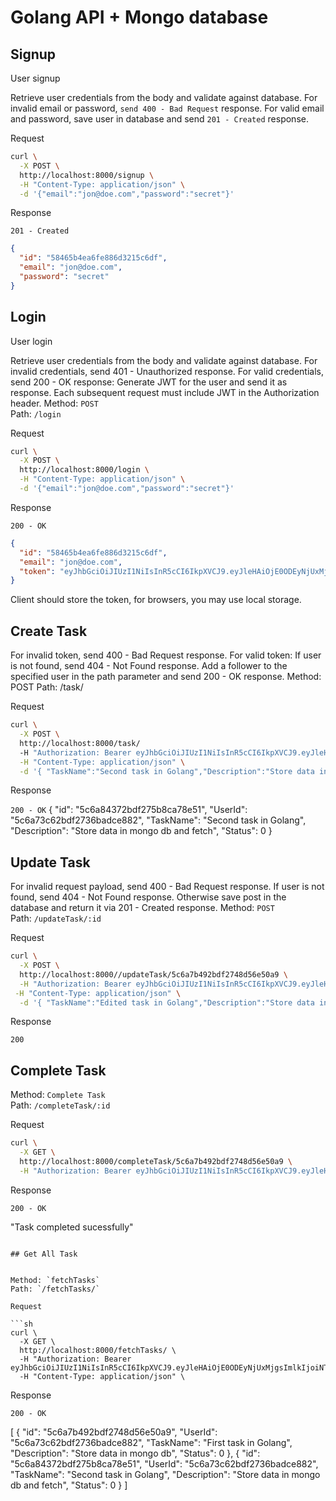 # Golang API + Mongo database

 

## Signup
User signup  

Retrieve user credentials from the body and validate against database.
For invalid email or password, `send 400 - Bad Request` response.
For valid email and password, save user in database and send `201 - Created` response.  

Request  

```sh
curl \
  -X POST \
  http://localhost:8000/signup \
  -H "Content-Type: application/json" \
  -d '{"email":"jon@doe.com","password":"secret"}'
```
Response  

`201 - Created`  

```json
{
  "id": "58465b4ea6fe886d3215c6df",
  "email": "jon@doe.com",
  "password": "secret"
}
```


## Login
User login  

Retrieve user credentials from the body and validate against database.
For invalid credentials, send 401 - Unauthorized response.
For valid credentials, send 200 - OK response:
Generate JWT for the user and send it as response.
Each subsequent request must include JWT in the Authorization header.
Method: `POST`  
Path: `/login`  

Request  

```sh
curl \
  -X POST \
  http://localhost:8000/login \
  -H "Content-Type: application/json" \
  -d '{"email":"jon@doe.com","password":"secret"}'
```
Response  

`200 - OK`

```json
{
  "id": "58465b4ea6fe886d3215c6df",
  "email": "jon@doe.com",
  "token": "eyJhbGciOiJIUzI1NiIsInR5cCI6IkpXVCJ9.eyJleHAiOjE0ODEyNjUxMjgsImlkIjoiNTg0NjViNGVhNmZlODg2ZDMyMTVjNmRmIn0.1IsGGxko1qMCsKkJDQ1NfmrZ945XVC9uZpcvDnKwpL0"
}
```
Client should store the token, for browsers, you may use local storage.  



## Create Task


For invalid token, send 400 - Bad Request response.
For valid token:
If user is not found, send 404 - Not Found response.
Add a follower to the specified user in the path parameter and send 200 - OK response.
Method: POST 
Path: /task/

Request

```sh
curl \
  -X POST \
  http://localhost:8000/task/
  -H "Authorization: Bearer eyJhbGciOiJIUzI1NiIsInR5cCI6IkpXVCJ9.eyJleHAiOjE0ODEyNjUxMjgsImlkIjoiNTg0NjViNGVhNmZlODg2ZDMyMTVjNmRmIn0.1IsGGxko1qMCsKkJDQ1NfmrZ945XVC9uZpcvDnKwpL0"\
  -H "Content-Type: application/json" \
  -d '{ "TaskName":"Second task in Golang","Description":"Store data in mongo db and fetch", "Status":0}'

```
Response

`200 - OK`
{
    "id": "5c6a84372bdf275b8ca78e51",
    "UserId": "5c6a73c62bdf2736badce882",
    "TaskName": "Second task in Golang",
    "Description": "Store data in mongo db and fetch",
    "Status": 0
}


## Update Task


For invalid request payload, send 400 - Bad Request response.
If user is not found, send 404 - Not Found response.
Otherwise save post in the database and return it via 201 - Created response.
Method: `POST`  
Path: `/updateTask/:id`  

Request 

```sh
curl \
  -X POST \
  http://localhost:8000//updateTask/5c6a7b492bdf2748d56e50a9 \
  -H "Authorization: Bearer eyJhbGciOiJIUzI1NiIsInR5cCI6IkpXVCJ9.eyJleHAiOjE0ODEyNjUxMjgsImlkIjoiNTg0NjViNGVhNmZlODg2ZDMyMTVjNmRmIn0.1IsGGxko1qMCsKkJDQ1NfmrZ945XVC9uZpcvDnKwpL0" \
 -H "Content-Type: application/json" \
  -d '{ "TaskName":"Edited task in Golang","Description":"Store data in mongo db and fetch", "Status":0}'
```
Response  

`200 `




## Complete Task


Method: `Complete Task`  
Path: `/completeTask/:id`  

Request  

```sh
curl \
  -X GET \
  http://localhost:8000/completeTask/5c6a7b492bdf2748d56e50a9 \
  -H "Authorization: Bearer eyJhbGciOiJIUzI1NiIsInR5cCI6IkpXVCJ9.eyJleHAiOjE0ODEyNjUxMjgsImlkIjoiNTg0NjViNGVhNmZlODg2ZDMyMTVjNmRmIn0.1IsGGxko1qMCsKkJDQ1NfmrZ945XVC9uZpcvDnKwpL0"
```
Response  

`200 - OK`

"Task completed sucessfully"
```

## Get All Task


Method: `fetchTasks`  
Path: `/fetchTasks/`  

Request  

```sh
curl \
  -X GET \
  http://localhost:8000/fetchTasks/ \
  -H "Authorization: Bearer eyJhbGciOiJIUzI1NiIsInR5cCI6IkpXVCJ9.eyJleHAiOjE0ODEyNjUxMjgsImlkIjoiNTg0NjViNGVhNmZlODg2ZDMyMTVjNmRmIn0.1IsGGxko1qMCsKkJDQ1NfmrZ945XVC9uZpcvDnKwpL0"
  -H "Content-Type: application/json" \
```
Response  

`200 - OK`

[
    {
        "id": "5c6a7b492bdf2748d56e50a9",
        "UserId": "5c6a73c62bdf2736badce882",
        "TaskName": "First task in Golang",
        "Description": "Store data in mongo db",
        "Status": 0
    },
    {
        "id": "5c6a84372bdf275b8ca78e51",
        "UserId": "5c6a73c62bdf2736badce882",
        "TaskName": "Second task in Golang",
        "Description": "Store data in mongo db and fetch",
        "Status": 0
    }
]


